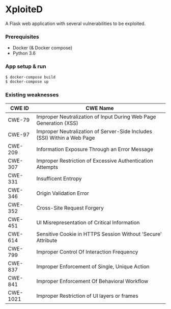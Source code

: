 # XploiteD

 A Flask web application with several vulnerabilities to be exploited.


### Prerequisites

- Docker (& Docker compose)
- Python 3.6


### App setup & run
```bash
$ docker-compose build
$ docker-compose up
```

### Existing weaknesses

|CWE ID | CWE Name |
|----------------------------|-----------------------------|
|CWE-79 | Improper Neutralization of Input During Web Page Generation (XSS)|
|CWE-97| Improper Neutralization of Server-Side Includes (SSI) Within a Web Page|
|CWE-209| Information Exposure Through an Error Message|
|CWE-307| Improper Restriction of Excessive Authentication Attempts|
|CWE-331| Insufficent Entropy|
|CWE-346| Origin Validation Error |
|CWE-352| Cross-Site Request Forgery|
|CWE-451| UI Misrepresentation of Critical Information|
|CWE-614| Sensitive Cookie in HTTPS Session Without 'Secure' Attribute|
|CWE-799| Improper Control Of Interaction Frequency|
|CWE-837| Improper Enforcement of Single, Unique Action|
|CWE-841| Improper Enforcement Of Behavioral Workflow|
|CWE-1021| Improper Restriction of UI layers or frames|
